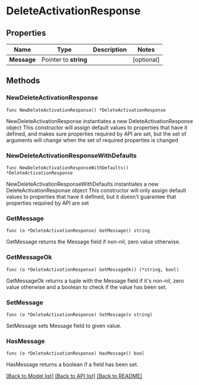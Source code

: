 # DeleteActivationResponse

## Properties

Name | Type | Description | Notes
------------ | ------------- | ------------- | -------------
**Message** | Pointer to **string** |  | [optional] 

## Methods

### NewDeleteActivationResponse

`func NewDeleteActivationResponse() *DeleteActivationResponse`

NewDeleteActivationResponse instantiates a new DeleteActivationResponse object
This constructor will assign default values to properties that have it defined,
and makes sure properties required by API are set, but the set of arguments
will change when the set of required properties is changed

### NewDeleteActivationResponseWithDefaults

`func NewDeleteActivationResponseWithDefaults() *DeleteActivationResponse`

NewDeleteActivationResponseWithDefaults instantiates a new DeleteActivationResponse object
This constructor will only assign default values to properties that have it defined,
but it doesn't guarantee that properties required by API are set

### GetMessage

`func (o *DeleteActivationResponse) GetMessage() string`

GetMessage returns the Message field if non-nil, zero value otherwise.

### GetMessageOk

`func (o *DeleteActivationResponse) GetMessageOk() (*string, bool)`

GetMessageOk returns a tuple with the Message field if it's non-nil, zero value otherwise
and a boolean to check if the value has been set.

### SetMessage

`func (o *DeleteActivationResponse) SetMessage(v string)`

SetMessage sets Message field to given value.

### HasMessage

`func (o *DeleteActivationResponse) HasMessage() bool`

HasMessage returns a boolean if a field has been set.


[[Back to Model list]](../README.md#documentation-for-models) [[Back to API list]](../README.md#documentation-for-api-endpoints) [[Back to README]](../README.md)



